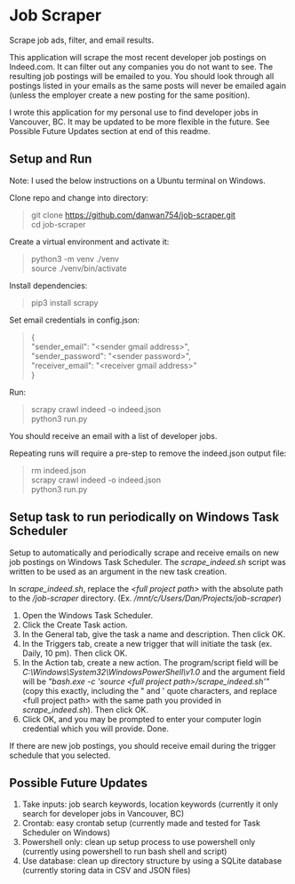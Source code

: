 # Job Scraper
Scrape job ads, filter, and email results.

This application will scrape the most recent developer job postings on Indeed.com. It can filter out any companies you do not want to see. The resulting job postings will be emailed to you. You should look through all postings listed in your emails as the same posts will never be emailed again (unless the employer create a new posting for the same position).

I wrote this application for my personal use to find developer jobs in Vancouver, BC. It may be updated to be more flexible in the future. See Possible Future Updates section at end of this readme.

## Setup and Run
Note: I used the below instructions on a Ubuntu terminal on Windows.

Clone repo and change into directory:
> git clone https://github.com/danwan754/job-scraper.git<br>
> cd job-scraper<br>

Create a virtual environment and activate it:
> python3 -m venv ./venv<br>
> source ./venv/bin/activate<br>


Install dependencies:
> pip3 install scrapy<br>

Set email credentials in config.json:
> {<br>
>     "sender_email": "\<sender gmail address\>",<br>
>     "sender_password": "\<sender password\>",<br>
>     "receiver_email": "\<receiver gmail address\>"<br>
> }

Run:
> scrapy crawl indeed -o indeed.json<br>
> python3 run.py<br>

You should receive an email with a list of developer jobs.

Repeating runs will require a pre-step to remove the indeed.json output file:
> rm indeed.json<br>
> scrapy crawl indeed -o indeed.json<br>
> python3 run.py<br>


## Setup task to run periodically on Windows Task Scheduler
Setup to automatically and periodically scrape and receive emails on new job postings on Windows Task Scheduler.
The *scrape_indeed.sh* script was written to be used as an argument in the new task creation.

In *scrape_indeed.sh*, replace the *\<full project path\>* with the absolute path to the */job-scraper* directory. (Ex. */mnt/c/Users/Dan/Projects/job-scraper*)

1) Open the Windows Task Scheduler.
2) Click the Create Task action.
3) In the General tab, give the task a name and description. Then click OK.
4) In the Triggers tab, create a new trigger that will initiate the task (ex. Daily, 10 pm). Then click OK.
5) In the Action tab, create a new action. The program/script field will be *C:\Windows\System32\WindowsPowerShell\v1.0* and the argument field will be *"bash.exe -c 'source \<full project path\>/scrape_indeed.sh'"* (copy this exactly, including the " and ' quote characters, and replace \<full project path\> with the same path you provided in *scrape_indeed.sh*). Then click OK.
6) Click OK, and you may be prompted to enter your computer login credential which you will provide. Done.

If there are new job postings, you should receive email during the trigger schedule that you selected.


## Possible Future Updates
1) Take inputs: job search keywords, location keywords (currently it only search for developer jobs in Vancouver, BC)
2) Crontab: easy crontab setup (currently made and tested for Task Scheduler on Windows)
3) Powershell only: clean up setup process to use powershell only (currently using powershell to run bash shell and script)
4) Use database: clean up directory structure by using a SQLite database (currently storing data in CSV and JSON files)
